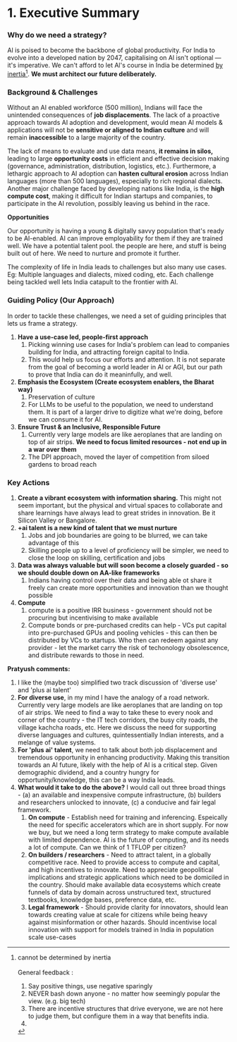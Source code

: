 # 1. Executive Summary

### **Why do we need a strategy?**

Al is poised to become the backbone of global productivity. For India to evolve into a developed nation by 2047, capitalising on Al isn't optional —it's imperative. We can't afford to let Al's course in India be determined [by inertia](#user-content-fn-1)[^1]. **We must architect our future deliberately.**



### **Background & Challenges**

Without an AI enabled workforce (500 million), Indians will face the unintended consequences of **job displacements**. The lack of a proactive approach towards AI adoption and development, would mean AI models & applications will not be **sensitive or aligned to Indian culture** and will remain **inaccessible** to a large majority of the country.

The lack of means to evaluate and use data means, **it remains in silos,** leading to large **opportunity costs** in efficient and effective decision making (governance, administration, distribution, logistics, etc.). Furthermore, a lethargic approach to AI adoption can **hasten cultural erosion** across Indian languages (more than 500 languages), especially to rich regional dialects. Another major challenge faced by developing nations like India, is the **high compute cost**, making it difficult for Indian startups and companies, to participate in the AI revolution, possibly leaving us behind in the race.



**Opportunities**

Our opportunity is having a young & digitally savvy population that's ready to be AI-enabled. AI can improve employability for them if they are trained well. We have a potential talent pool. the people are here, and stuff is being built out of here. We need to nurture and promote it further.

The complexity of life in India leads to challenges but also many use cases. Eg: Multiple languages and dialects, mixed coding, etc. Each challenge being tackled well lets India catapult to the frontier with AI.



### **Guiding Policy (Our Approach)**

In order to tackle these challenges, we need a set of guiding principles that lets us frame a strategy.&#x20;

1. **Have a use-case led, people-first approach**
   1. Picking winning use cases for India's problem can lead to companies building for India, and attracting foreign capital to India.
   2. &#x20;This would help us focus our efforts and attention. It is not separate from the goal of becoming a world leader in AI or AGI, but our path to prove that India can do it meaninfully, and well.
2. **Emphasis the Ecosystem (Create ecosystem enablers, the Bharat way)**
   1. Preservation of culture
   2. For LLMs to be useful to the population, we need to understand them. It is part of a larger drive to digitize what we're doing, before we can consume it for AI.
3. **Ensure Trust & an Inclusive, Responsible Future**
   1. Currently very large models are like aeroplanes that are landing on top of air strips. **We need to focus limited resources - not end up in a war over them**
   2. The DPI approach, moved the layer of competition from siloed gardens to broad reach





### **Key Actions**

1. **Create a vibrant ecosystem with information sharing.** This might not seem important, but the physical and virtual spaces to collaborate and share learnings have always lead to great strides in innovation. Be it Silicon Valley or Bangalore.
2. **+ai talent is a new kind of talent that we must nurture**
   1. Jobs and job boundaries are going to be blurred, we can take advantage of this
   2. Skilling people up to a level of proficiency will be simpler, we need to close the loop on skilling, certification and jobs
3. **Data was always valuable but will soon become a closely guarded - so we should double down on AA-like frameworks**
   1. Indians having control over their data and being able ot share it freely can create more opportunities and innovation than we thought possible
4. **Compute**
   1. compute is a positive IRR business - government should not be procuring but incentivising to make available
   2. Compute bonds or pre-purchased credits can help - VCs put capital into pre-purchased GPUs and pooling vehicles - this can then be distributed by VCs to startups. Who then can redeem against any provider - let the market carry the risk of techonology obsolescence, and distribute rewards to those in need.



**Pratyush comments:**&#x20;

1. I like the (maybe too) simplified two track discussion of 'diverse use' and 'plus ai talent'
2. **For diverse use**, in my mind I have the analogy of a road network. Currently very large models are like aeroplanes that are landing on top of air strips. We need to find a way to take these to every nook and corner of the country - the IT tech corridors, the busy city roads, the village kachcha roads, etc. Here we discuss the need for supporting diverse languages and cultures, quintessentially Indian interests, and a melange of value systems.&#x20;
3. **For 'plus ai' talent**, we need to talk about both job displacement and tremendous opportunity in enhancing productivity. Making this transition towards an AI future, likely with the help of AI is a critical step. Given demographic dividend, and a country hungry for opportunity/knowledge, this can be a way India leads.
4. **What would it take to do the above?** I would call out three broad things - (a) an available and inexpensive compute infrastructure, (b) builders and researchers unlocked to innovate, (c) a conducive and fair legal framework.
   1. **On compute** - Establish need for training and inferencing. Espeically the need for specific accelerators which are in short supply. For now we buy, but we need a long term strategy to make compute available with limited dependence. AI is the future of computing, and its needs a lot of compute. Can we think of 1 TFLOP per citizen?
   2. **On builders / researchers** - Need to attract talent, in a globally competitive race. Need to provide access to compute and capital, and high incentives to innovate. Need to appreciate geopolitical implications and strategic applications which need to be domiciled in the country. Should make available data ecosystems which create funnels of data by domain across unstructured text, structured textbooks, knowledge bases, preference data, etc.
   3. **Legal framework** - Should provide clarity for innovators, should lean towards creating value at scale for citizens while being heavy against misinformation or other hazards. Should incentivise local innovation with support for models trained in India in population scale use-cases&#x20;





[^1]: cannot be determined by inertia \
    \
    General feedback :

    1. Say positive things, use negative sparingly
    2. NEVER bash down anyone - no matter how seemingly popular the view. (e.g. big tech)
    3. There are incentive structures that drive everyone, we are not here to judge them, but configure them in a way that benefits india.
    4.
